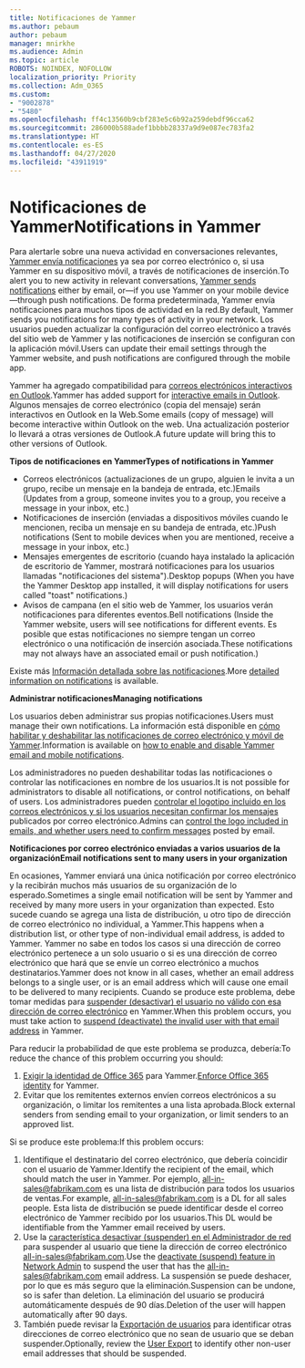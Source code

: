```yaml
---
title: Notificaciones de Yammer
ms.author: pebaum
author: pebaum
manager: mnirkhe
ms.audience: Admin
ms.topic: article
ROBOTS: NOINDEX, NOFOLLOW
localization_priority: Priority
ms.collection: Adm_O365
ms.custom:
- "9002878"
- "5480"
ms.openlocfilehash: ff4c13560b9cbf283e5c6b92a259debdf96cca62
ms.sourcegitcommit: 286000b588adef1bbbb28337a9d9e087ec783fa2
ms.translationtype: HT
ms.contentlocale: es-ES
ms.lasthandoff: 04/27/2020
ms.locfileid: "43911919"
---
```

# <a name="notifications-in-yammer"></a><span data-ttu-id="26417-102">Notificaciones de Yammer</span><span class="sxs-lookup"><span data-stu-id="26417-102">Notifications in Yammer</span></span>

<span data-ttu-id="26417-103">Para alertarle sobre una nueva actividad en conversaciones relevantes, [Yammer envía notificaciones](https://support.microsoft.com/en-gb/office/enable-or-disable-yammer-email-and-phone-notifications-93e530e0-189f-4768-8f28-7683d48cc996) ya sea por correo electrónico o, si usa Yammer en su dispositivo móvil, a través de notificaciones de inserción.</span><span class="sxs-lookup"><span data-stu-id="26417-103">To alert you to new activity in relevant conversations, [Yammer sends notifications](https://support.microsoft.com/en-gb/office/enable-or-disable-yammer-email-and-phone-notifications-93e530e0-189f-4768-8f28-7683d48cc996) either by email, or—if you use Yammer on your mobile device—through push notifications.</span></span> <span data-ttu-id="26417-104">De forma predeterminada, Yammer envía notificaciones para muchos tipos de actividad en la red.</span><span class="sxs-lookup"><span data-stu-id="26417-104">By default, Yammer sends you notifications for many types of activity in your network.</span></span> <span data-ttu-id="26417-105">Los usuarios pueden actualizar la configuración del correo electrónico a través del sitio web de Yammer y las notificaciones de inserción se configuran con la aplicación móvil.</span><span class="sxs-lookup"><span data-stu-id="26417-105">Users can update their email settings through the Yammer website, and push notifications are configured through the mobile app.</span></span> 

<span data-ttu-id="26417-106">Yammer ha agregado compatibilidad para [correos electrónicos interactivos en Outlook](https://techcommunity.microsoft.com/t5/outlook-blog/interactive-yammer-emails-in-outlook-on-the-web-are-here/ba-p/1209420).</span><span class="sxs-lookup"><span data-stu-id="26417-106">Yammer has added support for [interactive emails in Outlook](https://techcommunity.microsoft.com/t5/outlook-blog/interactive-yammer-emails-in-outlook-on-the-web-are-here/ba-p/1209420).</span></span> <span data-ttu-id="26417-107">Algunos mensajes de correo electrónico (copia del mensaje) serán interactivos en Outlook en la Web.</span><span class="sxs-lookup"><span data-stu-id="26417-107">Some emails (copy of message) will become interactive within Outlook on the web.</span></span> <span data-ttu-id="26417-108">Una actualización posterior lo llevará a otras versiones de Outlook.</span><span class="sxs-lookup"><span data-stu-id="26417-108">A future update will bring this to other versions of Outlook.</span></span>

<span data-ttu-id="26417-109">**Tipos de notificaciones en Yammer**</span><span class="sxs-lookup"><span data-stu-id="26417-109">**Types of notifications in Yammer**</span></span>

- <span data-ttu-id="26417-110">Correos electrónicos (actualizaciones de un grupo, alguien le invita a un grupo, recibe un mensaje en la bandeja de entrada, etc.)</span><span class="sxs-lookup"><span data-stu-id="26417-110">Emails (Updates from a group, someone invites you to a group, you receive a message in your inbox, etc.)</span></span>
- <span data-ttu-id="26417-111">Notificaciones de inserción (enviadas a dispositivos móviles cuando le mencionen, reciba un mensaje en su bandeja de entrada, etc.)</span><span class="sxs-lookup"><span data-stu-id="26417-111">Push notifications (Sent to mobile devices when you are mentioned, receive a message in your inbox, etc.)</span></span>
- <span data-ttu-id="26417-112">Mensajes emergentes de escritorio (cuando haya instalado la aplicación de escritorio de Yammer, mostrará notificaciones para los usuarios llamadas "notificaciones del sistema").</span><span class="sxs-lookup"><span data-stu-id="26417-112">Desktop popups (When you have the Yammer Desktop app installed, it will display notifications for users called "toast" notifications.)</span></span>
- <span data-ttu-id="26417-113">Avisos de campana (en el sitio web de Yammer, los usuarios verán notificaciones para diferentes eventos.</span><span class="sxs-lookup"><span data-stu-id="26417-113">Bell notifications (Inside the Yammer website, users will see notifications for different events.</span></span> <span data-ttu-id="26417-114">Es posible que estas notificaciones no siempre tengan un correo electrónico o una notificación de inserción asociada.</span><span class="sxs-lookup"><span data-stu-id="26417-114">These notifications may not always have an associated email or push notification.)</span></span>

<span data-ttu-id="26417-115">Existe más [Información detallada sobre las notificaciones](https://support.microsoft.com/en-gb/office/enable-or-disable-yammer-email-and-phone-notifications-93e530e0-189f-4768-8f28-7683d48cc996).</span><span class="sxs-lookup"><span data-stu-id="26417-115">More [detailed information on notifications](https://support.microsoft.com/en-gb/office/enable-or-disable-yammer-email-and-phone-notifications-93e530e0-189f-4768-8f28-7683d48cc996) is available.</span></span>

<span data-ttu-id="26417-116">**Administrar notificaciones**</span><span class="sxs-lookup"><span data-stu-id="26417-116">**Managing notifications**</span></span>

<span data-ttu-id="26417-117">Los usuarios deben administrar sus propias notificaciones.</span><span class="sxs-lookup"><span data-stu-id="26417-117">Users must manage their own notifications.</span></span> <span data-ttu-id="26417-118">La información está disponible en [cómo habilitar y deshabilitar las notificaciones de correo electrónico y móvil de Yammer](https://support.microsoft.com/en-gb/office/enable-or-disable-yammer-email-and-phone-notifications-93e530e0-189f-4768-8f28-7683d48cc996).</span><span class="sxs-lookup"><span data-stu-id="26417-118">Information is available on [how to enable and disable Yammer email and mobile notifications](https://support.microsoft.com/en-gb/office/enable-or-disable-yammer-email-and-phone-notifications-93e530e0-189f-4768-8f28-7683d48cc996).</span></span> 

<span data-ttu-id="26417-119">Los administradores no pueden deshabilitar todas las notificaciones o controlar las notificaciones en nombre de los usuarios.</span><span class="sxs-lookup"><span data-stu-id="26417-119">It is not possible for administrators to disable all notifications, or control notifications, on behalf of users.</span></span> <span data-ttu-id="26417-120">Los administradores pueden [controlar el logotipo incluido en los correos electrónicos y si los usuarios necesitan confirmar los mensajes](https://docs.microsoft.com/yammer/configure-your-yammer-network/configure-email-and-yammer) publicados por correo electrónico.</span><span class="sxs-lookup"><span data-stu-id="26417-120">Admins can [control the logo included in emails, and whether users need to confirm messages](https://docs.microsoft.com/yammer/configure-your-yammer-network/configure-email-and-yammer) posted by email.</span></span>

<span data-ttu-id="26417-121">**Notificaciones por correo electrónico enviadas a varios usuarios de la organización**</span><span class="sxs-lookup"><span data-stu-id="26417-121">**Email notifications sent to many users in your organization**</span></span>

<span data-ttu-id="26417-122">En ocasiones, Yammer enviará una única notificación por correo electrónico y la recibirán muchos más usuarios de su organización de lo esperado.</span><span class="sxs-lookup"><span data-stu-id="26417-122">Sometimes a single email notification will be sent by Yammer and received by many more users in your organization than expected.</span></span> <span data-ttu-id="26417-123">Esto sucede cuando se agrega una lista de distribución, u otro tipo de dirección de correo electrónico no individual, a Yammer.</span><span class="sxs-lookup"><span data-stu-id="26417-123">This happens when a distribution list, or other type of non-individual email address, is added to Yammer.</span></span> <span data-ttu-id="26417-124">Yammer no sabe en todos los casos si una dirección de correo electrónico pertenece a un solo usuario o si es una dirección de correo electrónico que hará que se envíe un correo electrónico a muchos destinatarios.</span><span class="sxs-lookup"><span data-stu-id="26417-124">Yammer does not know in all cases, whether an email address belongs to a single user, or is an email address which will cause one email to be delivered to many recipients.</span></span> <span data-ttu-id="26417-125">Cuando se produce este problema, debe tomar medidas para [suspender (desactivar) el usuario no válido con esa dirección de correo electrónico](https://docs.microsoft.com/yammer/manage-yammer-users/add-block-or-remove-users#remove-users) en Yammer.</span><span class="sxs-lookup"><span data-stu-id="26417-125">When this problem occurs, you must take action to [suspend (deactivate) the invalid user with that email address](https://docs.microsoft.com/yammer/manage-yammer-users/add-block-or-remove-users#remove-users) in Yammer.</span></span> 

<span data-ttu-id="26417-126">Para reducir la probabilidad de que este problema se produzca, debería:</span><span class="sxs-lookup"><span data-stu-id="26417-126">To reduce the chance of this problem occurring you should:</span></span>

1. <span data-ttu-id="26417-127">[Exigir la identidad de Office 365](https://docs.microsoft.com/yammer/configure-your-yammer-network/enforce-office-365-identity) para Yammer.</span><span class="sxs-lookup"><span data-stu-id="26417-127">[Enforce Office 365 identity](https://docs.microsoft.com/yammer/configure-your-yammer-network/enforce-office-365-identity) for Yammer.</span></span>
2. <span data-ttu-id="26417-128">Evitar que los remitentes externos envíen correos electrónicos a su organización, o limitar los remitentes a una lista aprobada.</span><span class="sxs-lookup"><span data-stu-id="26417-128">Block external senders from sending email to your organization, or limit senders to an approved list.</span></span>

<span data-ttu-id="26417-129">Si se produce este problema:</span><span class="sxs-lookup"><span data-stu-id="26417-129">If this problem occurs:</span></span>

1. <span data-ttu-id="26417-130">Identifique el destinatario del correo electrónico, que debería coincidir con el usuario de Yammer.</span><span class="sxs-lookup"><span data-stu-id="26417-130">Identify the recipient of the email, which should match the user in Yammer.</span></span> <span data-ttu-id="26417-131">Por ejemplo, all-in-sales@fabrikam.com es una lista de distribución para todos los usuarios de ventas.</span><span class="sxs-lookup"><span data-stu-id="26417-131">For example, all-in-sales@fabrikam.com is a DL for all sales people.</span></span> <span data-ttu-id="26417-132">Esta lista de distribución se puede identificar desde el correo electrónico de Yammer recibido por los usuarios.</span><span class="sxs-lookup"><span data-stu-id="26417-132">This DL would be identifiable from the Yammer email received by users.</span></span>
2. <span data-ttu-id="26417-133">Use la [característica desactivar (suspender) en el Administrador de red](https://docs.microsoft.com/yammer/manage-yammer-users/add-block-or-remove-users#remove-users) para suspender al usuario que tiene la dirección de correo electrónico all-in-sales@fabrikam.com.</span><span class="sxs-lookup"><span data-stu-id="26417-133">Use the [deactivate (suspend) feature in Network Admin](https://docs.microsoft.com/yammer/manage-yammer-users/add-block-or-remove-users#remove-users) to suspend the user that has the all-in-sales@fabrikam.com email address.</span></span> <span data-ttu-id="26417-134">La suspensión se puede deshacer, por lo que es más seguro que la eliminación.</span><span class="sxs-lookup"><span data-stu-id="26417-134">Suspension can be undone, so is safer than deletion.</span></span> <span data-ttu-id="26417-135">La eliminación del usuario se producirá automáticamente después de 90 días.</span><span class="sxs-lookup"><span data-stu-id="26417-135">Deletion of the user will happen automatically after 90 days.</span></span>
3. <span data-ttu-id="26417-136">También puede revisar la [Exportación de usuarios](https://docs.microsoft.com/yammer/manage-security-and-compliance/export-yammer-enterprise-data#ExportUsers) para identificar otras direcciones de correo electrónico que no sean de usuario que se deban suspender.</span><span class="sxs-lookup"><span data-stu-id="26417-136">Optionally, review the [User Export](https://docs.microsoft.com/yammer/manage-security-and-compliance/export-yammer-enterprise-data#ExportUsers) to identify other non-user email addresses that should be suspended.</span></span>
